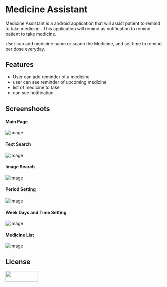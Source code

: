 # Medicine Assistant

Medicine Assistant is a android application that will assist patient to remind to take medicine .
This application will remind as notification  to remind patient to take medicine.


User can add medicine name or scann the Medicine, and set time to remind per dose everyday.



## Features

* User can add reminder of a medicine
* user can see reminder of upcoming medicine
* list of medicine to take
* can see notification

## Screenshoots
#### Main Page

![image](https://user-images.githubusercontent.com/64863436/100025796-5ccdb580-2d9e-11eb-8fbd-14a841c245db.png)


#### Text Search


![image](https://user-images.githubusercontent.com/64863436/100049177-90730480-2dcb-11eb-9a9d-447ebab134da.png)
#### Image Search
![image](https://user-images.githubusercontent.com/64863436/100049539-6d952000-2dcc-11eb-840d-84f68f89e40c.png)
#### Period Setting
![image](https://user-images.githubusercontent.com/64863436/100049581-88679480-2dcc-11eb-8e2f-b6f16bdc347d.png)
#### Week Days and Time Setting

![image](https://user-images.githubusercontent.com/64863436/100049205-a1237a80-2dcb-11eb-9e5e-3fe7b249cbeb.png)
#### Medicine List
![image](https://user-images.githubusercontent.com/64863436/100049631-aaf9ad80-2dcc-11eb-8128-58394a272e53.png)

##  License


<a href="https://play.google.com/store/apps/details?id=com.ramotion.showroom" >
<img src="https://raw.githubusercontent.com/Ramotion/react-native-circle-menu/master/google_play@2x.png" width="104" height="34"></a>

<a href="https://www.ramotion.com/agency/app-development/?utm_source=gthb&utm_medium=repo&utm_campaign=fluid-slider-android"></a>
